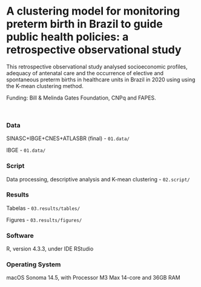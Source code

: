 # A clustering model for monitoring preterm birth in Brazil to guide public health policies: a retrospective observational study

This retrospective observational study analysed socioeconomic profiles, adequacy of antenatal care and the occurrence of elective and spontaneous preterm births in healthcare units in Brazil in 2020 using using the K-mean clustering method.


Funding: Bill & Melinda Gates Foundation, CNPq and FAPES.

<br>

### Data

SINASC+IBGE+CNES+ATLASBR (final) - `01.data/`

IBGE - `01.data/`

### Script

Data processing, descriptive analysis and K-mean clustering - `02.script/`

### Results

Tabelas - `03.results/tables/`

Figures - `03.results/figures/`

### Software

R, version 4.3.3, under IDE RStudio

### Operating System

macOS Sonoma 14.5, with Processor M3 Max 14-core and 36GB RAM
